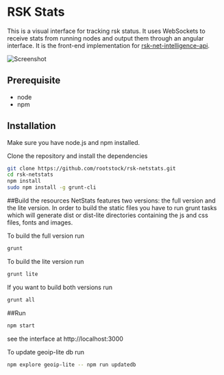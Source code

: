 RSK Stats
============

This is a visual interface for tracking rsk status. It uses WebSockets to receive stats from running nodes and output them through an angular interface. It is the front-end implementation for [rsk-net-intelligence-api](https://github.com/rootstock/rsk-net-intelligence-api).

![Screenshot](https://github.com/rootstock/rsk-netstats/blob/master/src/images/screenshot.png?raw=true "Screenshot")

## Prerequisite
* node
* npm

## Installation
Make sure you have node.js and npm installed.

Clone the repository and install the dependencies

```bash
git clone https://github.com/rootstock/rsk-netstats.git
cd rsk-netstats
npm install
sudo npm install -g grunt-cli
```

##Build the resources
NetStats features two versions: the full version and the lite version. In order to build the static files you have to run grunt tasks which will generate dist or dist-lite directories containing the js and css files, fonts and images.


To build the full version run
```bash
grunt
```

To build the lite version run
```bash
grunt lite
```

If you want to build both versions run
```bash
grunt all
```

##Run

```bash
npm start
```

see the interface at http://localhost:3000


To update geoip-lite db run

``` bash
npm explore geoip-lite -- npm run updatedb
```
